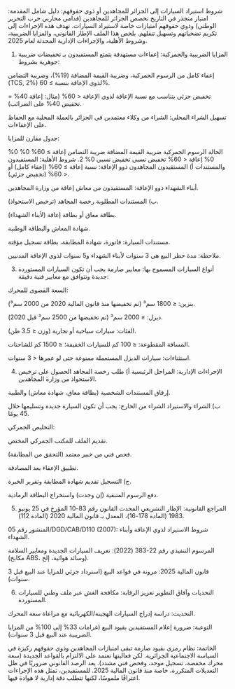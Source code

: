 شروط استيراد السيارات إلى الجزائر للمجاهدين أو ذوي حقوقهم: دليل شامل
المقدمة: امتياز متجذر في التاريخ
تخصص الجزائر للمجاهدين (قدامى محاربي حرب التحرير الوطني) وذوي حقوقهم امتيازات خاصة لاستيراد السيارات. تهدف هذه الإجراءات إلى تكريم تضحياتهم وتسهيل تنقلهم. يلخص هذا الملف الإطار القانوني، والمزايا الضريبية، وشروط الأهلية، والإجراءات الإدارية المحدثة لعام 2025.

1. المزايا الضريبية والجمركية: إعفاءات مستهدفة
يتمتع المستفيدون بـ تخفيضات ضريبية جوهرية بشروط:

إعفاء كامل من الرسوم الجمركية، وضريبة القيمة المضافة (19%)، وضريبة التضامن (TCS, 2%) لذوي الإعاقة بنسبة ≥ 60%.

تخفيض جزئي يتناسب مع نسبة الإعاقة لذوي الإعاقة < 60% (مثال: إعاقة 40% = تخفيض 40% على الضرائب).

تسهيل الشراء المحلي: الشراء من وكلاء معتمدين في الجزائر بالعملة المحلية مع الحفاظ على الإعفاءات.

جدول مقارن للمزايا:

الحالة	الرسوم الجمركية	ضريبة القيمة المضافة	ضريبة التضامن
إعاقة ≥ 60%	0%	0%	0%
إعاقة < 60%	تخفيض نسبي	تخفيض نسبي	0%
2. شروط الأهلية: المستفيدون والمستندات
أ) المستفيدون
المجاهدون ذوو الإعاقة: نسبة إعاقة ≥ 60% (إعفاء كامل) أو < 60% (تخفيض جزئي).

أبناء الشهداء ذوو الإعاقة: المستفيدون من معاش إعاقة من وزارة المجاهدين.

ب) المستندات المطلوبة
رخصة المجاهد (ترخيص الاستحواذ).

بطاقة معاق أو بطاقة إعاقة (لأبناء الشهداء).

شهادة المعاش والبطاقة الوطنية.

مستندات السيارة: فاتورة، شهادة المطابقة، بطاقة تسجيل مؤقتة.

ملاحظة: مدة حظر البيع هي 3 سنوات لأبناء الشهداء و5 سنوات لذوي الإعاقة المدنيين.

3. أنواع السيارات المسموح بها: معايير صارمة
يجب أن تكون السيارات المستوردة جديدة وتتوافق مع معايير فنية دقيقة:

السعة القصوى للمحرك:

بنزين: ≤ 1800 سم³ (تم تخفيضها منذ قانون المالية 2020 من 2000 سم³).

ديزل: ≤ 2000 سم³ (تم تخفيضها من 2500 سم³ قبل 2020).

الفئات: سيارات سياحية أو تجارية (وزن ≤ 3.5 طن).

المسافة المقطوعة: ≤ 100 كم للسيارات الخفيفة؛ ≤ 1500 كم للشاحنات.

استثناءات: سيارات الديزل المستعملة ممنوعة حتى لو عمرها < 3 سنوات.

4. الإجراءات الإدارية: المراحل الرئيسية
أ) طلب رخصة المجاهد
الحصول على ترخيص الاستحواذ من وزارة المجاهدين.

إرفاق المستندات الشخصية (بطاقة معاق، شهادة معاش) والطبية.

ب) الشراء والاستيراد
الشراء من الخارج: يجب أن تكون السيارة جديدة وتسليمها خلال 45 يومًا.

التخليص الجمركي:

تقديم الملف للمكتب الجمركي المختص.

فحص فني من خبير معتمد (التحقق من المطابقة).

تطبيق الإعفاء بعد المصادقة.

ج) التسجيل
تقديم شهادة المطابقة وتقرير الخبرة.

دفع الرسوم المتبقية (إن وجدت) واستخراج البطاقة الرمادية.

5. المراجع القانونية: الإطار التشريعي المحدث
القانون رقم 83-10 المؤرخ في 25 يونيو 1983 (المادة 178-16)، المعدل بـ قانون المالية 2020 (المادة 112).

المنشور رقم 05/DGD/CAB/D110 (2007): شروط الاستيراد لذوي الإعاقة وأبناء الشهداء.

المرسوم التنفيذي رقم 22-383 (2022): تعريف السيارات الجديدة ومعايير السلامة (مكابح ABS، وسائد هوائية، إلخ).

قانون المالية 2025: مرونة في قواعد البيع (استرداد جزئي للمزايا عند البيع قبل 3 سنوات).

6. التحديات وآفاق التطوير
تعزيز الرقابة: مكافحة الغش عبر ملف وطني للسيارات المستوردة.

التحديث: دراسة إدراج السيارات الهجينة/الكهربائية مع مراعاة سعة المحرك.

التوعية: ضرورة إعلام المستفيدين بقيود البيع (غرامات 33% إلى 100% من المزايا الضريبية عند البيع قبل 3 سنوات).

الخاتمة: نظام رمزي بقيود صارمة
تبقى امتيازات المجاهدين وذوي حقوقهم ركيزة في السياسة الاجتماعية الجزائرية. لكن فعاليتها تعتمد على الالتزام بالقواعد الجديدة (سعة محرك مخفضة، تسجيل موحد، وفحص فني مشدد). يعد الرصد القانوني ضروريًا في ظل التعديلات المتكررة، خاصة منذ قانون المالية 2025. للمستفيدين، تمثل هذه الإجراءات اعترافًا ملموسًا، لكنها تتطلب دقة إدارية لا هوادة فيها.